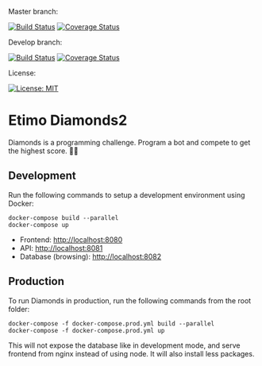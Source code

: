 Master branch:

[![Build Status](https://travis-ci.com/Etimo/diamonds2.svg?branch=master)](https://travis-ci.com/Etimo/diamonds2)
[![Coverage Status](https://coveralls.io/repos/github/Etimo/diamonds2/badge.svg?branch=master)](https://coveralls.io/github/Etimo/diamonds2?branch=master)

Develop branch:

[![Build Status](https://travis-ci.com/Etimo/diamonds2.svg?branch=develop)](https://travis-ci.com/Etimo/diamonds2)
[![Coverage Status](https://coveralls.io/repos/github/Etimo/diamonds2/badge.svg?branch=develop)](https://coveralls.io/github/Etimo/diamonds2?branch=develop)

License:

[![License: MIT](https://img.shields.io/badge/License-MIT-yellow.svg)](https://opensource.org/licenses/MIT)

# Etimo Diamonds2

Diamonds is a programming challenge. Program a bot and compete to get the highest score. 🤖🔷

## Development

Run the following commands to setup a development environment using Docker:

```
docker-compose build --parallel
docker-compose up
```

* Frontend: [http://localhost:8080](http://localhost:8080)
* API: [http://localhost:8081](http://localhost:8081)
* Database (browsing): [http://localhost:8082](http://localhost:8082/?pgsql=database&username=postgres&db=postgres)

## Production

To run Diamonds in production, run the following commands from the root folder:

```
docker-compose -f docker-compose.prod.yml build --parallel
docker-compose -f docker-compose.prod.yml up
```

This will not expose the database like in development mode, and serve frontend from nginx instead of using node. It will also install less packages.
